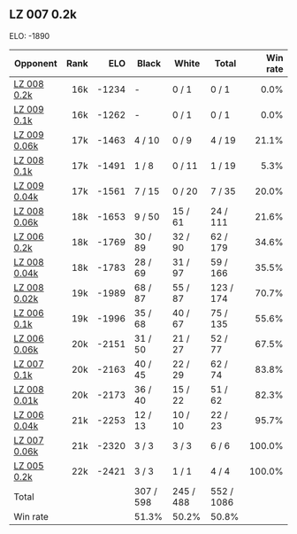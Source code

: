 ## LZ 007 0.2k ##

ELO: -1890

Opponent | Rank | ELO | Black | White | Total | Win rate
---------|-----:|----:|-------|-------|-------|-------:
[LZ 008 0.2k](LZ%20008%200.2k.md) | 16k | -1234 | - | 0 / 1 | 0 / 1 | 0.0%
[LZ 009 0.1k](LZ%20009%200.1k.md) | 16k | -1262 | - | 0 / 1 | 0 / 1 | 0.0%
[LZ 009 0.06k](LZ%20009%200.06k.md) | 17k | -1463 | 4 / 10 | 0 / 9 | 4 / 19 | 21.1%
[LZ 008 0.1k](LZ%20008%200.1k.md) | 17k | -1491 | 1 / 8 | 0 / 11 | 1 / 19 | 5.3%
[LZ 009 0.04k](LZ%20009%200.04k.md) | 17k | -1561 | 7 / 15 | 0 / 20 | 7 / 35 | 20.0%
[LZ 008 0.06k](LZ%20008%200.06k.md) | 18k | -1653 | 9 / 50 | 15 / 61 | 24 / 111 | 21.6%
[LZ 006 0.2k](LZ%20006%200.2k.md) | 18k | -1769 | 30 / 89 | 32 / 90 | 62 / 179 | 34.6%
[LZ 008 0.04k](LZ%20008%200.04k.md) | 18k | -1783 | 28 / 69 | 31 / 97 | 59 / 166 | 35.5%
[LZ 008 0.02k](LZ%20008%200.02k.md) | 19k | -1989 | 68 / 87 | 55 / 87 | 123 / 174 | 70.7%
[LZ 006 0.1k](LZ%20006%200.1k.md) | 19k | -1996 | 35 / 68 | 40 / 67 | 75 / 135 | 55.6%
[LZ 006 0.06k](LZ%20006%200.06k.md) | 20k | -2151 | 31 / 50 | 21 / 27 | 52 / 77 | 67.5%
[LZ 007 0.1k](LZ%20007%200.1k.md) | 20k | -2163 | 40 / 45 | 22 / 29 | 62 / 74 | 83.8%
[LZ 008 0.01k](LZ%20008%200.01k.md) | 20k | -2173 | 36 / 40 | 15 / 22 | 51 / 62 | 82.3%
[LZ 006 0.04k](LZ%20006%200.04k.md) | 21k | -2253 | 12 / 13 | 10 / 10 | 22 / 23 | 95.7%
[LZ 007 0.06k](LZ%20007%200.06k.md) | 21k | -2320 | 3 / 3 | 3 / 3 | 6 / 6 | 100.0%
[LZ 005 0.2k](LZ%20005%200.2k.md) | 22k | -2421 | 3 / 3 | 1 / 1 | 4 / 4 | 100.0%
Total | | | 307 / 598 | 245 / 488 | 552 / 1086 | 
Win rate| | | 51.3% | 50.2% | 50.8% | 
